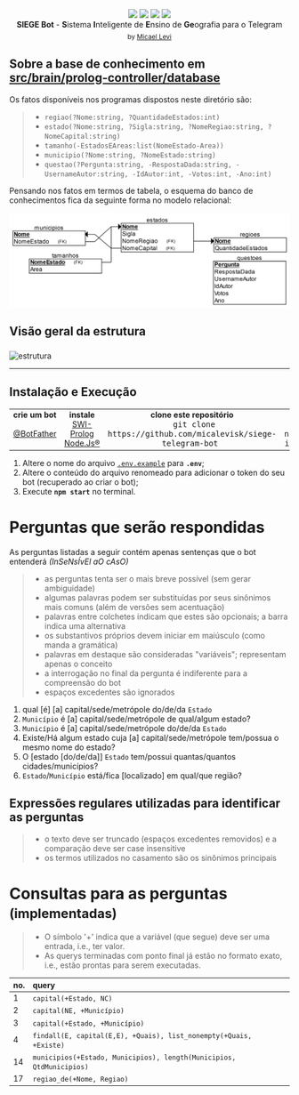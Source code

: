 <div align="center">
  <a href="https://telegram.me/SIEGE_BR_bot"><img src="https://img.shields.io/badge/%F0%9F%92%AC%20Telegram-SIEGE__BR__bot-blue.svg?style=flat-square" /></a>
  <a href="https://waffle.io/micalevisk/siege-telegram-bot"><img src="https://badge.waffle.io/micalevisk/siege-telegram-bot.png?columns=all&style=flat-square" /></a>
  <a href="https://heroku.com"><img src="http://heroku-badge.herokuapp.com/?app=siege-telegram-bot&style=flat" /></a>
  <a href="http://micalevisk.mit-license.org"><img src="https://img.shields.io/badge/License-MIT-yellow.svg?style=flat-square" /></a>
  <div><strong>SIEGE Bot</strong> - <b>S</b>istema <b>I</b>nteligente de <b>E</b>nsino de <b>Ge</b>ografia para o Telegram</div>
  <sub>
    by
    <a href="https://github.com/micalevisk">Micael Levi</a>
  </sub>
</div>


## Sobre a base de conhecimento em [src/brain/prolog-controller/database](src/brain/prolog-controller/database)

Os fatos disponíveis nos programas dispostos neste diretório são:
> - `regiao(?Nome:string, ?QuantidadeEstados:int)`
> - `estado(?Nome:string, ?Sigla:string, ?NomeRegiao:string, ?NomeCapital:string)`
> - `tamanho(-EstadosEAreas:list(NomeEstado-Area))`
> - `municipio(?Nome:string, ?NomeEstado:string)`
> - `questao(?Pergunta:string, -RespostaDada:string, -UsernameAutor:string, -IdAutor:int, -Votos:int, -Ano:int)`

Pensando nos fatos em termos de tabela, o esquema do banco de conhecimentos fica da seguinte forma no modelo relacional:

<!-- diagrama feito em  https://erdplus.com -->
<img alt="diagrama RIR" src="docs/diagrams/diagrama-integridade-referencial.png" align="middle" width="780">

## Visão geral da estrutura
<!-- diagrama feito em  https://www.draw.io -->
<img alt="estrutura" src="docs/diagrams/arquitetura-visão-geral.png" align="middle">


-------------

## Instalação e Execução
<div align="center">
  <table align="center">
    <tr align="center">
      <td align="center">
        <b>crie um bot</b>
        <div>
          &nbsp; &nbsp; <a href="http://t.me/BotFather">@BotFather</a> &nbsp; &nbsp;
        </div>
      </td>
      <td align="center">
        <b>instale</b>
        <div><a href="http://www.swi-prolog.org" title="para o uso da linguagem Prolog">SWI-Prolog</a></div>
        <div><a href="https://nodejs.org" title="framework base">Node.Js&reg;</a></div>
      </td>
      <td align="center">
        <b>clone este repositório</b>
        <div>
          &nbsp; <kbd>git clone https://github.com/micalevisk/siege-telegram-bot</kbd> &nbsp;
        </div>
      </td>
      <td align="center">
        <b>🙏</b>
        <div>
          &nbsp; &nbsp; <kbd>npm i</kbd> &nbsp; &nbsp;
        </div>
      </td>
    </tr>
  </table>
</div>

1. Altere o nome do arquivo [`.env.example`](.env.example) para **`.env`**;
3. Altere o conteúdo do arquivo renomeado para adicionar o token do seu bot (recuperado ao criar o bot);
2. Execute **`npm start`** no terminal.


# Perguntas que serão respondidas
As perguntas listadas a seguir contém apenas sentenças que o bot entenderá _(InSeNsÍvEl aO cAsO)_
> - as perguntas tenta ser o mais breve possível (sem gerar ambiguidade)
> - algumas palavras podem ser substituídas por seus sinônimos mais comuns (além de versões sem acentuação)
> - palavras entre colchetes indicam que estes são opcionais; a barra indica uma alternativa
> - os substantivos próprios devem iniciar em maiúsculo (como manda a gramática)
> - palavras em destaque são consideradas "variáveis"; representam apenas o conceito
> - a interrogação no final da pergunta é indiferente para a compreensão do bot
> - espaços excedentes são ignorados

<!-- ORDEM MANTIDA PELO RIVESCRIPT COM PADRÕES MAIS ESPECÍCIOS PRIMEIRO -->
1. qual [é] [a] capital/sede/metrópole do/de/da `Estado`
2. `Município` é [a] capital/sede/metrópole de qual/algum estado?
3. `Município` é [a] capital/sede/metrópole do/de/da `Estado`
4. Existe/Há algum estado cuja [a] capital/sede/metrópole tem/possua o mesmo nome do estado?
14. O [estado [do/de/da]] `Estado` tem/possui quantas/quantos cidades/municípios?
17. `Estado`/`Município` está/fica [localizado] em qual/que região?

<!--§
### *Capitais dos Estados Brasileiros*
~1. Qual [a] capital do/de/da `Estado`?
~2. Qual [a] capital do Brasil?
~3. [A] cidade/município [do/de] `Municipio` é capital do/de/da `Estado`?
~4. Existe/Há algum estado cuja [a] capital tem/possui o mesmo nome do estado?
5. `Municipio` é a/o capital de qual estado?
6. `Municipio` é a/o capital de algum estado?
7. `Municipio` é a/o capital do/de/da `Estado`?

### *Estados e Regiões*
8.  Qual [é] [o] estado [que] tem/possui mais cidades/municípios?
9.  Qual [é] [o] estado [que] tem/possui menos cidades/municípios?
10. Quais estados [brasileiros] estão no/na [região] `Regiao`?
11. Quais [são] [as] regiões [que] possuem até `Numero` estados?
12. Quantos estados [o] Brasil tem/possui?
13. Quantos estados a/o [região] `Regiao` delimita?
~14. Quantas/Quantos cidades/municípios o estado [do/de/da] `Estado` tem/possui?
15. [A/O cidade/município do/de] `Municipio` está/fica em qual estado?
16. [A/O estado/cidade/município do/de/da] `Estado`/`Municipio` está/fica na região `Regiao`?
~17. [A/O estado do/de/da] `Estado`/`Municipio` está/fica em qual região?

### *Tamanho Territorial (estados)*
18. Qual [é] [o] tamanho territorial do/de/da `Estado`?
19. Qual estado tem/possui [o] menor tamanho [territorial]?
20. Qual estado tem/possui [o] maior tamanho [territorial]?
21. Qual [é] [o] tamanho territorial do Brasil?
22. Quais [são] os estados de maior e menor tamanho [territorial]?
-->

<!--
### *Contingente Populacional* **(sem dados)**
24. Qual é a população do/de `Estado`?
25. Qual é a população da região `Regiao`?
26. Qual é o estado com maior população?
27. Qual é o estado com menor população?
28. Qual é a população do `Municipio`?
29. Existem estados com população inferior a `Numero` habitantes?
-->

<!--
### *Limites e Fronteiras dos Estados Brasileiros* **(sem dados)**
30. Que estados fazem fronteira com o estado `Estado`?
31. Qual é o estado que faz fronteira com mais estados?
32. Qual é o estado que faz fronteira com menos estados?
33. Quais são os estados que são banhados pelo mar?
34. Quais são as capitais brasileiras que ficam em ilhas?
35. Existe algum estado que faz fronteira com apenas um estado?
36. Descreva um caminho rodoviário entre o estado do/de `Estado1` e `Estado2`, sem sair das fronteiras do Brasil.
-->

<!--§
### *Extras*
36. O que [o/a] `Estado`/`Municipio`/`Regiao` é para o Brasil?
37. Qual [é] a bandeira do/de/da `Estado`/Brasil?
-->

## Expressões regulares utilizadas para identificar as perguntas
> - o texto deve ser truncado (espaços excedentes removidos) e a comparação deve ser case insensitive
> - os termos utilizados no casamento são os sinônimos principais

<!--§
| no. | regex |
|:----|:------|
| 1   | `^(?:qual) .*\bcapital\b.+d[oea] (.+)`
| 2   | `^(?:qual) .*\b(capital)\b.+do (brasil)\b.+`
| 3   | `^.*\bmunicípio (?:d[oe] )?(.+) é capital d[oea] (.+)`
| 4   | `^(existe) .*algum estado cuja .*\bcapital .+ mesmo nome .*\bd[oe] .+`
| 5   | `(.+) é (?:[ao] .*)?capital de qual estado\b.+`
| 6   | `(.+) é (?:[ao] .*)?capital de algum estado\b.+`
| 7   | `(.+) é (?:[ao] .*)?capital d[oea] (.+)`
| 8   | `^(?:qual) .*\b(estado) .+ (mais) (municípios)\b.+`
| 9   | `^(?:qual) .*\b(estado) .+ (menos) (municípios)\b.+`
| 10  | `^(?:quais) estados .*\bestão (.+)`
| 11  | `^(?:quais) .*\bregiões .*\bpossuem .*\baté (\d+) estados\b.+`
| 12  | `^(?:quantos) (estados) .*\b(brasil) (tem)\b.+`
| 13  | `^(?:quantos) estados .*\b(?:região)? (.+) delimita\b.+`
| 14  | `^(?:quant[oa]s) municípios [oa]? (?:estado )?(.+) tem\b.+`
| 15  | `^(.+) fica .+ qual estado\b.+`
| 16  | `^(.+) fica .*\bna região (.+)`
| 17  | `^(.+) fica .+ qual região\b.+`
| 18  | `^(?:qual) .*\btamanho territorial d[oea] estado (.+)`
| 19  | `^(?:qual) estado .+ menor tamanho\b.+`
| 20  | `^(?:qual) estado .+ maior tamanho\b.+`
| 21  | `^(?:qual) .*\btamanho territorial do brasil\b.+`
| 22  | `^(?:quais) .+ (estados) .+ (maior) e (menor) (tamanho)\b.+`
| 36  | `^(?:o que) (.+) é para .*\bbrasil\b.+`
| 37  | `^(?:qual) .+ bandeira d[oea] (.+)`
-->

# Consultas para as perguntas <small>(implementadas)</small>
> - O símbolo '+' indica que a variável (que segue) deve ser uma entrada, i.e., ter valor.
> - As querys terminadas com ponto final já estão no formato exato, i.e., estão prontas para serem executadas.

| no. | query |
|:----|:------|
| 1   | `capital(+Estado, NC)`
| 2   | `capital(NE, +Município)`
| 3   | `capital(+Estado, +Município)`
| 4   | `findall(E, capital(E,E), +Quais), list_nonempty(+Quais, +Existe)`
| 14  | `municipios(+Estado, Municipios), length(Municipios, QtdMunicipios)`
| 17  | `regiao_de(+Nome, Regiao)`


<!--§
| no. | query | saída |
|:----|:------|------:|
| 1   | `capital(+Estado, NomeCapital)`                                             | __NomeCapital__                  |
| 2   | `capital(brasil, Capital).`                                                 | __Capital__                      |
| 3   | `capital(+Estado, +Municipio)`                                              | _boolean_                        |
| 4   | `findall(E, capital(E,E), Quais), list_nonempty(Quais, Existe).`            | __Existe__                       |
| 5   | `capital(NomeEstado, +Municipio)`                                           | __NomeEstado__                   |
| 6   | `capital(Estado, +Municipio)`                                               | __Estado__                       |
| 7   | `capital(+Estado, +Municipio)`                                              | _boolean_                        |
| 8   | `estados_municipios(_, E), first(E, Estado-QtdMunicipios).`                 | __Estado__, __QtdMunicipios__    |
| 9   | `estados_municipios(_, E), last(E, Estado-QtdMunicipios).`                  | __Estado__, __QtdMunicipios__    |
| 10  | `findall(E, estado(E,_,+Regiao,_), ListaEstados)`                           | __ListaEstados__                 |
| 11  | `findall(R, (regiao(R, Q), Q =< +Numero), ListaRegioes)`                    | __ListaRegioes__                 |
| 12  | `findall(QtdEstados, regiao(_, QtdEstados), L), sum_list(L, QtdEstados).`   | __QtdEstados__                   |
| 13  | `regiao(+Regiao, QtdEstados)`                                               | __QtdEstados__                   |
| 14  | `municipios(+Estado, Municipios), length(Municipios, QtdMunicipios)`        | __QtdMunicipios__                |
| 15  | `municipio(+Municipio, Estado)`                                             | __Estado__                       |
| 16  | `regiao_de(+Nome, +Regiao)`                                                 | _boolean_                        |
| 17  | `regiao_de(+Nome, Regiao)`                                                  | __Regiao__                       |
| 18  | `tamanho(+Estado, Tamanho)`                                                 | __Tamanho__                      |
| 19  | `menor_area(MenorArea, MenorEstado).`                                       | __MenorEstado__                  |
| 20  | `maior_area(MaiorArea, MaiorEstado).`                                       | __MaiorEstado__                  |
| 21  | `tamanho(brasil, TamanhoTotal).`                                            | __TamanhoTotal__                 |
| 22  | `maior_area(MaiorArea, MaiorEstado), menor_area(MenorArea, MenorEstado).`   | __MaiorEstado__, __MenorEstado__ |
| 36  | `relacao(+Nome, Relacao)`                                                   | __Relacao__                      |
-->
